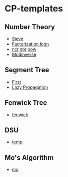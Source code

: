# CP-templates

## Number Theory
- [Sieve](https://github.com/tusharjaiswal123/CP-templates/blob/main/Sieve%20of%20eratosthenes.cpp)
- [Factorization logn](https://github.com/tusharjaiswal123/CP-templates/blob/main/prime%20factorization%20log%20n.cpp)
- [ncr,npr,pow](https://github.com/tusharjaiswal123/CP-templates/blob/main/ncr(pow%2Cinvmod).cpp)
- [Modinverse](https://github.com/tusharjaiswal123/CP-templates/blob/main/Modinv(extended%20euclid's).cpp)


## Segment Tree
- [First](https://github.com/tusharjaiswal123/CP-templates/blob/main/SegmentTree.cpp)
- [Lazy Propagation](https://github.com/tusharjaiswal123/CP-templates/blob/main/lazy_propagation.cpp)


## Fenwick Tree
- [fenwick](https://github.com/tusharjaiswal123/CP-templates/blob/main/fenwick%20tree.cpp)


## DSU
- [temp](https://github.com/tusharjaiswal123/CP-templates/blob/main/dsu.cpp)

## Mo's Algorithm
- [mo](https://github.com/tusharjaiswal123/CP-templates/blob/main/Mo's%20algo%20(Sqrt%20Decomposition).cpp)
